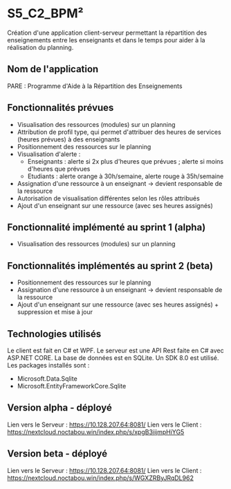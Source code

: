 # S5_C2_BPM²
Création d'une application client-serveur permettant la répartition des enseignements entre les enseignants et dans le temps pour aider à la réalisation du planning.

## Nom de l'application 
PARE : Programme d'Aide à la Répartition des Enseignements

## Fonctionnalités prévues
- Visualisation des ressources (modules) sur un planning 
- Attribution de profil type, qui permet d'attribuer des heures de services (heures prévues) à des enseignants
- Positionnement des ressources sur le planning 
- Visualisation d'alerte : 
  - Enseignants : alerte si 2x plus d'heures que prévues ; alerte si moins d'heures que prévues
  - Etudiants : alerte orange à 30h/semaine, alerte rouge à 35h/semaine
- Assignation d'une ressource à un enseignant -> devient responsable de la ressource
- Autorisation de visualisation différentes selon les rôles attribués
- Ajout d'un enseignant sur une ressource (avec ses heures assignés)
  
## Fonctionnalité implémenté au sprint 1 (alpha)
- Visualisation des ressources (modules) sur un planning

## Fonctionnalités implémentés au sprint 2 (beta)
- Positionnement des ressources sur le planning
- Assignation d'une ressource à un enseignant -> devient responsable de la ressource
- Ajout d'un enseignant sur une ressource (avec ses heures assignés) + suppression et mise à jour

## Technologies utilisés
Le client est fait en C# et WPF. 
Le serveur est une API Rest faite en C# avec ASP.NET CORE.
La base de données est en SQLite.
Un SDK 8.0 est utilisé.
Les packages installés sont :
- Microsoft.Data.Sqlite
- Microsoft.EntityFrameworkCore.Sqlite

## Version alpha - déployé
Lien vers le Serveur : https://10.128.207.64:8081/ 
Lien vers le Client : https://nextcloud.noctabou.win/index.php/s/xpgB3iijmpHiYG5 

## Version beta - déployé
Lien vers le Serveur : https://10.128.207.64:8081/ 
Lien vers le Client : https://nextcloud.noctabou.win/index.php/s/WGXZRByJRqDL962 